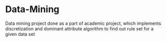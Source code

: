 # Data-Mining
Data mining project done as a part of academic project, which implements discretization and dominant attribute algorithm to find out rule set for a given data set
